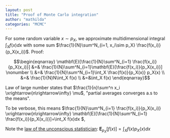 ```yaml
---
layout: post
title: "Proof of Monte Carlo integration"
author: "mathilda"
categories: "MCMC"
---
```


For some random variable $x \sim p_X$, we approximate multidimensional integral $\int_X f(x) dx$ with some sum $\frac{1}{N}\sum^N_{i=1, x_i\sim p_X} \frac{f(x_i)}{p_X(x_i)}$. Proof:

$$\begin{eqnarray}
\mathbf{E}[\frac{1}{N}\sum^N_{i=1} \frac{f(x_i)}{p_X(x_i)}] &=& \frac{1}{N}\sum^N_{i=1}\mathbf{E}[\frac{f(x_i)}{p_X(x_i)}]      \nonumber \\
&=& \frac{1}{N}\sum^N_{i=1}\int_X \frac{f(x)}{p_X(x)} p_X(x) \\
&=& \frac{1}{N}N\int_X f(x) \\
&=&\int_X f(x) 
\end{eqnarray}$$

Law of large number states that $\frac{1}{n}\sum^n x_i \xrightarrow{n\rightarrow\infty} \mu$, "partial averages converges a.s to the means". 

To be verbose, this means $\frac{1}{N}\sum^N_{i=1} \frac{f(x_i)}{p_X(x_i)} \xrightarrow{n\rightarrow\infty} \mathbf{E}[\frac{1}{N}\sum^N_{i=1} \frac{f(x_i)}{p_X(x_i)}]=\int_X f(x)dx $,

Note the [law of the unconscious statistician](https://en.wikipedia.org/wiki/Law_of_the_unconscious_statistician): $\mathbf{E}_{p_X}[f(x)] = \int_X f(x) p_X(x) dx$


